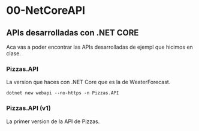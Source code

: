 # 00-NetCoreAPI
## APIs desarrolladas con .NET CORE
Aca vas a poder encontrar las APIs desarrolladas de ejempl que hicimos en clase.


### Pizzas.API
La version que haces con .NET Core que es la de WeaterForecast.
```
dotnet new webapi --no-https -n Pizzas.API
```

### Pizzas.API (v1)
La primer version de la API de Pizzas.
